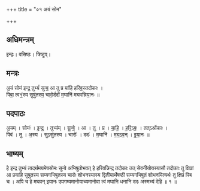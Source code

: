+++
title = "०१ अयं सोम"

+++
## अधिमन्त्रम्
इन्द्रः। वसिष्ठः। त्रिष्टुप्।

## मन्त्रः
अ॒यं सोम॑ इन्द्र॒ तुभ्यं॑ सुन्व॒ आ तु प्र या॑हि हरिव॒स्तदो॑काः ।  
पिबा॒ त्व१॒॑स्य सुषु॑तस्य॒ चारो॒र्ददो॑ म॒घानि॑ मघवन्निया॒नः ॥

## पदपाठः
अ॒यम् । सोमः॑ । इ॒न्द्र॒ । तुभ्य॑म् । सु॒न्वे॒ । आ । तु । प्र । या॒हि॒ । ह॒रि॒ऽवः॒ । तत्ऽओ॑काः ।  
पिब॑ । तु । अ॒स्य । सुऽसु॑तस्य । चारोः॑ । ददः॑ । म॒घानि॑ । म॒घ॒ऽव॒न् । इ॒या॒नः ॥

## भाष्यम्
हे इन्द्र तुभ्यं त्वदर्थमयमेषसोमः सुन्वे अभिषुतोभवत् हे हरिवन्निन्द्र तदोकाः तत् सेवनीयोयस्यासौ तदोकाः तु क्षिप्रां आ प्रयाहि सुषुतस्य सम्यगभिषुतस्य चारोः शोभनस्यास्य द्वितीयार्थेषष्ठी सम्यगभिषुतं शोभनमित्यर्थः तु क्षिप्रं पिब च । अपि च हे मघवन् इयानः उपगम्यमानोयाच्यमानोवा त्वं मघानि धनानि ददः अस्मभ्यं देहि ॥ १ ॥